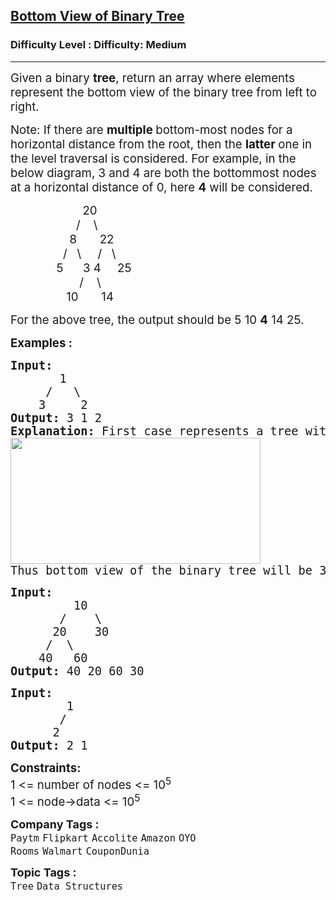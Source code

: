 <h2><a href="https://www.geeksforgeeks.org/problems/bottom-view-of-binary-tree/1?page=1&difficulty%5B%5D=1&category%5B%5D=Tree&sortBy=submissions">Bottom View of Binary Tree</a></h2><h3>Difficulty Level : Difficulty: Medium</h3><hr><div class="problems_problem_content__Xm_eO"><p><span style="font-size: 14pt;">Given a binary <strong>tree</strong>, return an array where elements represent the bottom view of the binary tree from left to right.</span></p>
<p><span style="font-size: 14pt;">Note: If there are <strong>multiple </strong>bottom-most nodes for a horizontal distance from the root, then the <strong>latter </strong>one in the level traversal is considered. For example, in the below diagram, 3 and 4 are both the bottommost nodes at a horizontal distance of 0, here <strong>4</strong> will be considered.</span></p>
<p><span style="font-size: 14pt;">&nbsp;&nbsp;&nbsp;&nbsp;&nbsp;&nbsp;&nbsp;&nbsp;&nbsp;&nbsp;&nbsp;&nbsp;&nbsp;&nbsp;&nbsp;&nbsp;&nbsp;&nbsp;&nbsp;&nbsp;&nbsp; 20<br>&nbsp;&nbsp;&nbsp;&nbsp;&nbsp;&nbsp;&nbsp;&nbsp;&nbsp;&nbsp;&nbsp;&nbsp;&nbsp;&nbsp;&nbsp;&nbsp;&nbsp;&nbsp;&nbsp; /&nbsp;&nbsp;&nbsp; \<br>&nbsp;&nbsp;&nbsp;&nbsp;&nbsp;&nbsp;&nbsp;&nbsp;&nbsp;&nbsp;&nbsp;&nbsp;&nbsp;&nbsp;&nbsp;&nbsp;&nbsp; 8&nbsp;&nbsp;&nbsp;&nbsp;&nbsp;&nbsp; 22<br>&nbsp;&nbsp;&nbsp;&nbsp;&nbsp;&nbsp;&nbsp;&nbsp;&nbsp;&nbsp;&nbsp;&nbsp;&nbsp;&nbsp;&nbsp; /&nbsp;&nbsp; \&nbsp;&nbsp; &nbsp; /&nbsp;&nbsp; \<br>&nbsp;&nbsp;&nbsp;&nbsp;&nbsp;&nbsp;&nbsp;&nbsp;&nbsp;&nbsp;&nbsp;&nbsp;&nbsp; 5&nbsp;&nbsp;&nbsp;&nbsp;&nbsp; 3 4&nbsp;&nbsp;&nbsp;&nbsp; 25<br>&nbsp;&nbsp;&nbsp;&nbsp;&nbsp;&nbsp;&nbsp;&nbsp;&nbsp;&nbsp;&nbsp;&nbsp;&nbsp;&nbsp; &nbsp; &nbsp;&nbsp;&nbsp; /&nbsp; &nbsp; \&nbsp;&nbsp;&nbsp;&nbsp; &nbsp;<br>&nbsp;&nbsp;&nbsp;&nbsp;&nbsp;&nbsp;&nbsp;&nbsp;&nbsp;&nbsp;&nbsp;&nbsp;&nbsp;&nbsp;&nbsp;&nbsp; 10 &nbsp;&nbsp; &nbsp;&nbsp; 14</span></p>
<p><span style="font-size: 14pt;">For the above tree, the output should be 5 10 <strong>4</strong> 14 25.</span></p>
<p><span style="font-size: 14pt;"><strong>Examples :</strong></span></p>
<pre><span style="font-size: 14pt;"><strong>Input:
</strong>       1
&nbsp;    /   \
&nbsp;   3     2
<strong>Output: </strong>3 1 2<strong>
Explanation: </strong>First case represents a tree with 3 nodes and 2 edges where root is 1, left child of 1 is 3 and right child of 1 is 2.
<img src="https://contribute.geeksforgeeks.org/wp-content/uploads/BT-1.jpg" alt="" width="400" height="202">
Thus bottom view of the binary tree will be 3 1 2.</span></pre>
<pre><span style="font-size: 14pt;"><strong>Input:
</strong>         10
&nbsp;      /    \
&nbsp;     20    30
&nbsp;    /  \
&nbsp;   40   60
<strong>Output: </strong>40 20 60 30</span></pre>
<pre><span style="font-size: 14pt;"><strong>Input:
</strong>        1
&nbsp;      /   
&nbsp;     2
<strong>Output: </strong>2 1</span></pre>
<p><span style="font-size: 14pt;"><strong>Constraints:</strong><br>1 &lt;= number of nodes &lt;= 10<sup>5</sup><br>1 &lt;= node-&gt;data &lt;= 10<sup>5</sup></span></p></div><p><span style=font-size:18px><strong>Company Tags : </strong><br><code>Paytm</code>&nbsp;<code>Flipkart</code>&nbsp;<code>Accolite</code>&nbsp;<code>Amazon</code>&nbsp;<code>OYO Rooms</code>&nbsp;<code>Walmart</code>&nbsp;<code>CouponDunia</code>&nbsp;<br><p><span style=font-size:18px><strong>Topic Tags : </strong><br><code>Tree</code>&nbsp;<code>Data Structures</code>&nbsp;